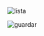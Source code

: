 ![lista](https://github.com/user-attachments/assets/d0d53083-f5fd-4402-859c-fe6a31506fed)

![guardar](https://github.com/user-attachments/assets/6d5cead2-f63e-4cb8-87cc-6d19188efa1b)
